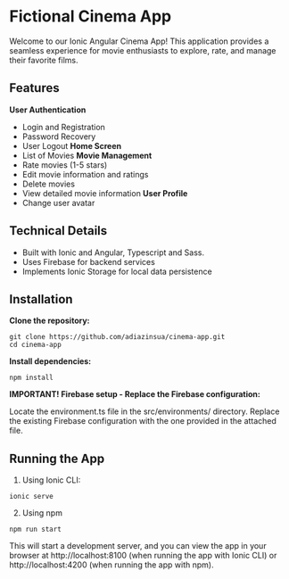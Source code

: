 
# Fictional Cinema App
Welcome to our Ionic Angular Cinema App! This application provides a seamless experience for movie enthusiasts to explore, rate, and manage their favorite films.

## Features
**User Authentication**
- Login and Registration
- Password Recovery
- User Logout
**Home Screen**
- List of Movies
**Movie Management**
- Rate movies (1-5 stars)
- Edit movie information and ratings
- Delete movies
- View detailed movie information
**User Profile**
- Change user avatar


## Technical Details
- Built with Ionic and Angular, Typescript and Sass.
- Uses Firebase for backend services
- Implements Ionic Storage for local data persistence

## Installation
**Clone the repository:**

```
git clone https://github.com/adiazinsua/cinema-app.git
cd cinema-app
```

**Install dependencies:**
```
npm install
```

**IMPORTANT! Firebase setup - Replace the Firebase configuration:**

Locate the environment.ts file in the src/environments/ directory.
Replace the existing Firebase configuration with the one provided in the attached file.


## Running the App
1. Using Ionic CLI: 
```
ionic serve
```
2. Using npm
```
npm run start
```
This will start a development server, and you can view the app in your browser at http://localhost:8100 (when running the app with Ionic CLI) or http://localhost:4200 (when running the app with npm).
